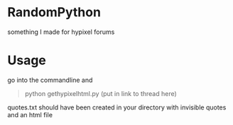 # RandomPython
something I made for hypixel forums
# Usage
go into the commandline and
>python gethypixelhtml.py (put in link to thread here)

quotes.txt should have been created in your directory with invisible quotes and an html file

